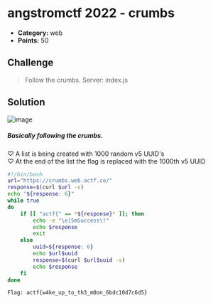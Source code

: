 # angstromctf 2022 - crumbs
* **Category:** web
* **Points:** 50
## Challenge
>Follow the crumbs.
>Server: index.js
## Solution
![image](https://user-images.githubusercontent.com/78451563/166748934-bd7e521a-6bf0-43c3-9f45-ac2b5a785add.png)</br>
##### Basically following the crumbs.

♡ A list is being created with 1000 random v5 UUID's</br>
♡ At the end of the list the flag is replaced with the 1000th v5 UUID
```bash
#!/bin/bash
url="https://crumbs.web.actf.co/"
response=$(curl $url -s)
echo "${response: 6}"
while true
do
	if [[ "actf{" == *${response}* ]]; then
		echo -e "\e[5mSuccess\!"
		echo $response
		exit
	else
		uuid=${response: 6}
		echo $url$uuid
		response=$(curl $url$uuid -s)
		echo $response
	fi
done
```

```
Flag: actf{w4ke_up_to_th3_m0on_6bdc10d7c6d5}
```
